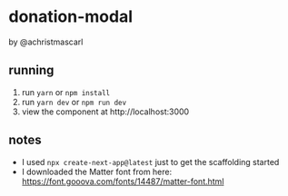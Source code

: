 # donation-modal

by @achristmascarl

## running

1. run `yarn` or `npm install`
2. run `yarn dev` or `npm run dev`
3. view the component at http://localhost:3000

## notes

- I used `npx create-next-app@latest` just to get the scaffolding started
- I downloaded the Matter font from here: https://font.gooova.com/fonts/14487/matter-font.html
